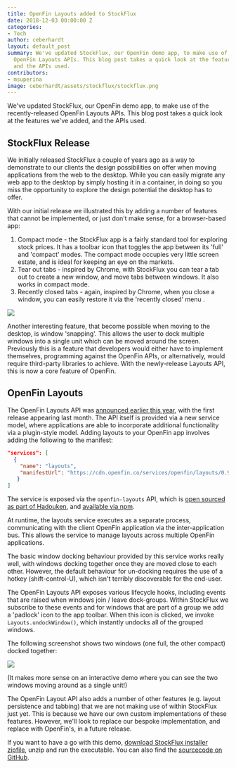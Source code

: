 ```yaml
---
title: OpenFin Layouts added to StockFlux
date: 2018-12-03 00:00:00 Z
categories:
- Tech
author: ceberhardt
layout: default_post
summary: We've updated StockFlux, our OpenFin demo app, to make use of the recently-released
  OpenFin Layouts APIs. This blog post takes a quick look at the features we've added,
  and the APIs used.
contributors:
- msuperina
image: ceberhardt/assets/stockflux/stockflux.png
---
```


We've updated StockFlux, our OpenFin demo app, to make use of the recently-released OpenFin Layouts APIs. This blog post takes a quick look at the features we've added, and the APIs used.

## StockFlux Release

We initially released StockFlux a couple of years ago as a way to demonstrate to our clients the design possibilities on offer when moving applications from the web to the desktop. While you can easily migrate any web app to the desktop by simply hosting it in a container, in doing so you miss the opportunity to explore the design potential the desktop has to offer.

With our initial release we illustrated this by adding a number of features that cannot be implemented, or just don't make sense, for a browser-based app:

1. Compact mode - the StockFlux app is a fairly standard tool for exploring stock prices. It has a toolbar icon that toggles the app between its 'full' and 'compact' modes. The compact mode occupies very little screen estate, and is ideal for keeping an eye on the markets.
2. Tear out tabs - inspired by Chrome, with StockFlux you can tear a tab out to create a new window, and move tabs between windows. It also works in compact mode.
3. Recently closed tabs - again, inspired by Chrome, when you close a window, you can easily restore it via the 'recently closed' menu .

<img src="{{ site.baseurl }}/ceberhardt/assets/stockflux/stockflux.png" />

Another interesting feature, that become possible when moving to the desktop, is window 'snapping'. This allows the user to dock multiple windows into a single unit which can be moved around the screen. Previously this is a feature that developers would either have to implement themselves, programming against the OpenFin APIs, or alternatively, would require third-party libraries to achieve. With the newly-release Layouts API, this is now a core feature of OpenFin.

## OpenFin Layouts

The OpenFin Layouts API was [announced earlier this year](https://openfin.co/blog/introducing-openfin-layouts/), with the first release appearing last month. The API itself is provided via a new service model, where applications are able to incorporate additional functionality via a plugin-style model. Adding layouts to your OpenFin app involves adding the following to the manifest:

~~~json
"services": [
  {
    "name": "layouts",
    "manifestUrl": "https://cdn.openfin.co/services/openfin/layouts/0.9.1/app.json"
   }
]
~~~

The service is exposed via the `openfin-layouts` API, which is [open sourced as part of Hadouken](https://github.com/HadoukenIO/layouts-service), and [available via npm](https://www.npmjs.com/package/openfin-layouts).

At runtime, the layouts service executes as a separate process, communicating with the client OpenFin application via the inter-application bus. This allows the service to manage layouts across multiple OpenFin applications.

The basic window docking behaviour provided by this service works really well, with windows docking together once they are moved close to each other. However, the default behaviour for un-docking requires the use of a hotkey (shift-control-U), which isn't terribly discoverable for the end-user.

The OpenFin Layouts API exposes various lifecycle hooks, including events that are raised when windows join / leave dock-groups. Within StockFlux we subscribe to these events and for windows that are part of a group we add a 'padlock' icon to the app toolbar.  When this icon is clicked, we invoke `Layouts.undockWindow()`, which instantly undocks all of the grouped windows.

The following screenshot shows two windows (one full, the other compact) docked together:

<img src="{{ site.baseurl }}/ceberhardt/assets/stockflux/snapped.png" />

(It makes more sense on an interactive demo where you can see the two windows moving around as a single unit!)

The OpenFin Layout API also adds a number of other features (e.g. layout persistence and tabbing) that we are not making use of within StockFlux just yet. This is because we have our own custom implementations of these features. However, we'll look to replace our bespoke implementation, and replace with OpenFin's, in a future release.

If you want to have a go with this demo, [download StockFlux installer zipfile](https://install.openfin.co/download?fileName=StockFlux-master&config=http://scottlogic.github.io/StockFlux/master/app.json), unzip and run the executable. You can also find the [sourcecode on GitHub](https://github.com/ScottLogic/StockFlux).
